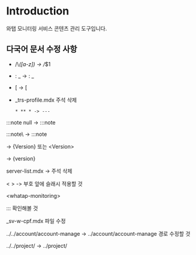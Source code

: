 # Introduction

와탭 모니터링 서비스 콘텐츠 관리 도구입니다.

## 다국어 문서 수정 사항

* /\\_([a-z]) -> /_$1

* : \_ -> : _

* \[ -> [

* _trs-profile.mdx 주석 삭제

      * ** * -> ---

:::note null -> :::note

:::note\ -> :::note

<Version> -> {Version} 또는 \<Version\>

<version> -> {version}

server-list.mdx -> 주석 삭제

< > -> 부호 앞에 슬래시 적용할 것

\<whatap-monitoring\>

  ::: 확인해볼 것

  _sv-w-cpf.mdx 파일 수정

  ../../account/account-manage -> ../account/account-manage 경로 수정할 것

../../project/ -> ../project/

